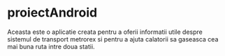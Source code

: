 # proiectAndroid
Aceasta este o aplicatie creata pentru a oferii informatii utile
despre sistemul de transport metrorex si pentru a ajuta calatorii
sa gaseasca cea mai buna ruta intre doua statii.
